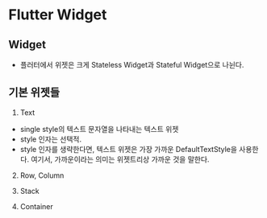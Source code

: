 # Flutter Widget

## Widget

- 플러터에서 위젯은 크게 Stateless Widget과 Stateful Widget으로 나뉜다.


## 기본 위젯들

1. Text
- single style의 텍스트 문자열을 나타내는 텍스트 위젯
- style 인자는 선택적.
- style 인자를 생략한다면, 텍스트 위젯은 가장 가까운 DefaultTextStyle을 사용한다. 여기서, 가까운이라는 의미는 위젯트리상 가까운 것을 말한다.


2. Row, Column

3. Stack

4. Container

